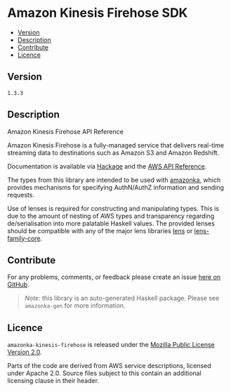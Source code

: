 # Amazon Kinesis Firehose SDK

* [Version](#version)
* [Description](#description)
* [Contribute](#contribute)
* [Licence](#licence)


## Version

`1.3.3`


## Description

Amazon Kinesis Firehose API Reference

Amazon Kinesis Firehose is a fully-managed service that delivers
real-time streaming data to destinations such as Amazon S3 and Amazon
Redshift.

Documentation is available via [Hackage](http://hackage.haskell.org/package/amazonka-kinesis-firehose)
and the [AWS API Reference](http://docs.aws.amazon.com/firehose/latest/APIReference/Welcome.html).

The types from this library are intended to be used with [amazonka](http://hackage.haskell.org/package/amazonka),
which provides mechanisms for specifying AuthN/AuthZ information and sending requests.

Use of lenses is required for constructing and manipulating types.
This is due to the amount of nesting of AWS types and transparency regarding
de/serialisation into more palatable Haskell values.
The provided lenses should be compatible with any of the major lens libraries
[lens](http://hackage.haskell.org/package/lens) or [lens-family-core](http://hackage.haskell.org/package/lens-family-core).

## Contribute

For any problems, comments, or feedback please create an issue [here on GitHub](https://github.com/brendanhay/amazonka/issues).

> _Note:_ this library is an auto-generated Haskell package. Please see `amazonka-gen` for more information.


## Licence

`amazonka-kinesis-firehose` is released under the [Mozilla Public License Version 2.0](http://www.mozilla.org/MPL/).

Parts of the code are derived from AWS service descriptions, licensed under Apache 2.0.
Source files subject to this contain an additional licensing clause in their header.
